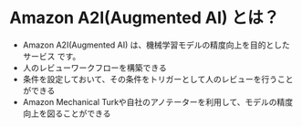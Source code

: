# Amazon A2I(Augmented AI) とは？
- Amazon A2I(Augmented AI) は、機械学習モデルの精度向上を目的としたサービス です。
- 人のレビューワークフローを構築できる
- 条件を設定しておいて、その条件をトリガーとして人のレビューを行うことができる
- Amazon Mechanical Turkや自社のアノテーターを利用して、モデルの精度向上を図ることができる